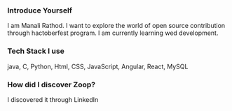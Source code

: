 ### Introduce Yourself
I am Manali Rathod. I want to explore the world of open source contribution through hactoberfest program. I am currently learning wed development.

### Tech Stack I use
java, C, Python, Html, CSS, JavaScript, Angular, React, MySQL

### How did I discover Zoop?
I discovered it through LinkedIn
